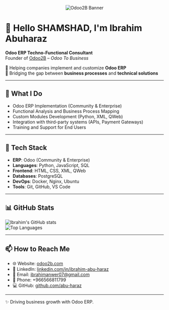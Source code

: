 <p align="center">
  <img src="odoo.png" alt="Odoo2B Banner"/>
</p>

# 👋 Hello SHAMSHAD, I'm Ibrahim Abuharaz  

**Odoo ERP Techno-Functional Consultant**  
Founder of [Odoo2B](https://odoo2b.com) – *Odoo To Business*  

🔹 Helping companies implement and customize **Odoo ERP**  
🔹 Bridging the gap between **business processes** and **technical solutions**  

---

## 💼 What I Do
- Odoo ERP Implementation (Community & Enterprise)  
- Functional Analysis and Business Process Mapping  
- Custom Modules Development (Python, XML, QWeb)  
- Integration with third-party systems (APIs, Payment Gateways)  
- Training and Support for End Users  

---

## 🚀 Tech Stack
- **ERP**: Odoo (Community & Enterprise)  
- **Languages**: Python, JavaScript, SQL  
- **Frontend**: HTML, CSS, XML, QWeb  
- **Databases**: PostgreSQL  
- **DevOps**: Docker, Nginx, Ubuntu  
- **Tools**: Git, GitHub, VS Code  

---

## 📊 GitHub Stats
![Ibrahim's GitHub stats](https://github-readme-stats.vercel.app/api?username=YOUR-USERNAME&show_icons=true&theme=radical)  
![Top Languages](https://github-readme-stats.vercel.app/api/top-langs/?username=YOUR-USERNAME&layout=compact&theme=radical)  

---

## 📫 How to Reach Me
- 🌐 Website: [odoo2b.com](https://odoo2b.com)  
- 💼 LinkedIn: [linkedin.com/in/ibrahim-abu-haraz](https://www.linkedin.com/in/ibrahim-abu-haraz)  
- 📧 Email: ibrahimanwer07@gmail.com  
- 📱 Phone: +966566811799  
- 💻 GitHub: [github.com/abu-haraz
](https://github.com/abu-haraz
)  

---
✨ Driving business growth with Odoo ERP.
